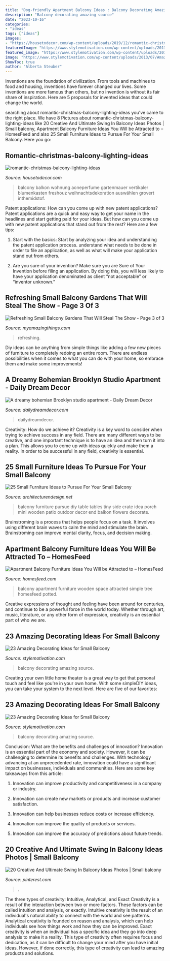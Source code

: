 ```yaml
---
title: "Dog-friendly Apartment Balcony Ideas : Balcony Decorating Amazing Source"
description: "Balcony decorating amazing source"
date: "2023-10-16"
categories:
- "ideas"
tags: ["ideas"]
images:
- "https://housetodecor.com/wp-content/uploads/2019/12/romantic-christmas-balcony-lighting-ideas.jpg"
featuredImage: "https://www.stylemotivation.com/wp-content/uploads/2013/07/Amazing-Decorating-Ideas-for-Small-Balcony-9.jpg"
featured_image: "https://www.stylemotivation.com/wp-content/uploads/2013/07/Amazing-Decorating-Ideas-for-Small-Balcony-9.jpg"
image: "https://www.stylemotivation.com/wp-content/uploads/2013/07/Amazing-Decorating-Ideas-for-Small-Balcony-15.jpg"
ShowToc: true
author: "Alberta Steuber"
---
```



Inventions are the foundation of civilization. From tools and machines to food and housing, inventions have forever changed our lives. Some inventions are more famous than others, but no invention is without its fair share of inspiration. Here are 5 proposals for invented ideas that could change the world.

	

		
searching about romantic-christmas-balcony-lighting-ideas you've came to the right place. We have 8 Pictures about romantic-christmas-balcony-lighting-ideas like 20 Creative And Ultimate Swing In Balcony Ideas Photos | Small balcony, Apartment Balcony Furniture Ideas You Will be Attracted to – HomesFeed and also 25 Small Furniture Ideas to Pursue For Your Small Balcony. Here you go:
		
    
## Romantic-christmas-balcony-lighting-ideas

<img loading=lazy src="https://housetodecor.com/wp-content/uploads/2019/12/romantic-christmas-balcony-lighting-ideas.jpg" onerror="this.onerror=null;this.src='https://tse3.mm.bing.net/th?id=OIP.AaiVSG7iZ1BYv_F1kN4RzAHaJQ&amp;pid=15.1';" alt="romantic-christmas-balcony-lighting-ideas">

_Source: housetodecor.com_

>balcony balkon wohnung aoneperfume gartenmauer vertikaler blumenkasten freshouz weihnachtsdekoration auswählen grovert inthemidstof. 

	

Patent applications: How can you come up with new patent applications?
Patent applications are a quick and easy way to get your name in the headlines and start getting paid for your ideas. But how can you come up with new patent applications that stand out from the rest? Here are a few tips: 
1. Start with the basics: Start by analyzing your idea and understanding the patent application process. understand what needs to be done in order to file an application, as well as what will make your application stand out from others. 

2. Are you sure of your invention? Make sure you are Sure of Your Invention before filing an application. By doing this, you will less likely to have your application denominated as client “not acceptable” or “inventor unknown.” 


    
## Refreshing Small Balcony Gardens That Will Steal The Show - Page 3 Of 3

<img loading=lazy src="https://myamazingthings.com/wp-content/uploads/2017/04/Small-Balcony-Garden-ideas-3.jpg" onerror="this.onerror=null;this.src='https://tse4.mm.bing.net/th?id=OIP.nKrD3nrKu6oEonUyjamFxgHaLH&amp;pid=15.1';" alt="Refreshing Small Balcony Gardens That Will Steal The Show - Page 3 of 3">

_Source: myamazingthings.com_

>refreshing. 

	

Diy ideas can be anything from simple things like adding a few new pieces of furniture to completely redoing an entire room. There are endless possibilities when it comes to what you can do with your home, so embrace them and make some improvements!

    
## A Dreamy Bohemian Brooklyn Studio Apartment - Daily Dream Decor

<img loading=lazy src="https://www.dailydreamdecor.com/wp-content/uploads/2017/10/brooklyn-studio-apartment14-518x800@2x.jpg" onerror="this.onerror=null;this.src='https://tse3.mm.bing.net/th?id=OIP.O8TG-q_8O2kp2pIyxqW6xgHaLc&amp;pid=15.1';" alt="A dreamy bohemian Brooklyn studio apartment - Daily Dream Decor">

_Source: dailydreamdecor.com_

>dailydreamdecor. 

	

Creativity: How do we achieve it?
Creativity is a key word to consider when trying to achieve success in any field. There are many different ways to be creative, and one important technique is to have an idea and then turn it into a plan. This allows you to come up with ideas quickly and make them a reality. In order to be successful in any field, creativity is essential.

    
## 25 Small Furniture Ideas To Pursue For Your Small Balcony

<img loading=lazy src="http://cdn.architecturendesign.net/wp-content/uploads/2016/05/AD-Small-Furniture-Ideas-to-Pursue-For-Your-Small-Balcony-01.jpg" onerror="this.onerror=null;this.src='https://tse2.mm.bing.net/th?id=OIP.OJ8U2r8CVhnHqIqnUiO4YQHaJ4&amp;pid=15.1';" alt="25 Small Furniture Ideas to Pursue For Your Small Balcony">

_Source: architecturendesign.net_

>balcony furniture pursue diy table tables tiny side crate idea porch mini wooden patio outdoor decor end balkon flowers decorate. 

	

Brainstroming is a process that helps people focus on a task. It involves using different brain waves to calm the mind and stimulate the brain. Brainstroming can improve mental clarity, focus, and decision making.

    
## Apartment Balcony Furniture Ideas You Will Be Attracted To – HomesFeed

<img loading=lazy src="https://homesfeed.com/wp-content/uploads/2015/11/simple-balcony-ideas-with-space-saving-apartment-balcony-furniture-and-modern-roking-chair-plus-potted-tree-and-small-potted-grenery-and-wooden-floor-and-metal-fence.jpeg" onerror="this.onerror=null;this.src='https://tse3.mm.bing.net/th?id=OIP.eo5Stm60o-eHjuBhl94_hwHaLH&amp;pid=15.1';" alt="Apartment Balcony Furniture Ideas You Will be Attracted to – HomesFeed">

_Source: homesfeed.com_

>balcony apartment furniture wooden space attracted simple tree homesfeed potted. 

	

Creative expressions of thought and feeling have been around for centuries, and continue to be a powerful force in the world today. Whether through art, music, literature, or any other form of expression, creativity is an essential part of who we are.

    
## 23 Amazing Decorating Ideas For Small Balcony

<img loading=lazy src="https://www.stylemotivation.com/wp-content/uploads/2013/07/Amazing-Decorating-Ideas-for-Small-Balcony-15.jpg" onerror="this.onerror=null;this.src='https://tse4.mm.bing.net/th?id=OIP.Ivy42NidfIAznHfSTiyKJwHaK6&amp;pid=15.1';" alt="23 Amazing Decorating Ideas for Small Balcony">

_Source: stylemotivation.com_

>balcony decorating amazing source. 

	

Creating your own little home theater is a great way to get that personal touch and feel like you're in your own home. With some simpleDIY ideas, you can take your system to the next level. Here are five of our favorites: 

    
## 23 Amazing Decorating Ideas For Small Balcony

<img loading=lazy src="https://www.stylemotivation.com/wp-content/uploads/2013/07/Amazing-Decorating-Ideas-for-Small-Balcony-9.jpg" onerror="this.onerror=null;this.src='https://tse3.mm.bing.net/th?id=OIP.Pwy_yS-YL409eY9ECLjyLAHaKC&amp;pid=15.1';" alt="23 Amazing Decorating Ideas for Small Balcony">

_Source: stylemotivation.com_

>balcony decorating amazing source. 

	

Conclusion: What are the benefits and challenges of innovation?
Innovation is an essential part of the economy and society. However, it can be challenging to determine its benefits and challenges. With technology advancing at an unprecedented rate, innovation could have a significant impact on businesses, individuals and communities. Here are some key takeaways from this article:
1. Innovation can improve productivity and competitiveness in a company or industry.

2. Innovation can create new markets or products and increase customer satisfaction.

3. Innovation can help businesses reduce costs or increase efficiency.

4. Innovation can improve the quality of products or services.

5. Innovation can improve the accuracy of predictions about future trends.

    
## 20 Creative And Ultimate Swing In Balcony Ideas Photos | Small Balcony

<img loading=lazy src="https://i.pinimg.com/736x/e0/bd/f7/e0bdf7609d9fe93baf486f314c19785c.jpg" onerror="this.onerror=null;this.src='https://tse1.mm.bing.net/th?id=OIP.h8BO8Ye1BEDO53eFRRpLcAHaLH&amp;pid=15.1';" alt="20 Creative And Ultimate Swing In Balcony Ideas Photos | Small balcony">

_Source: pinterest.com_

>. 

	

The three types of creativity: Intuitive, Analytical, and Exact
Creativity is a result of the interaction between two or more factors. These factors can be called intuition and analysis, or exactly. Intuitive creativity is the result of an individual's natural ability to connect with the world and see patterns. Analytical creativity is founded on reason and analysis, which can help individuals see how things work and how they can be improved. 
Exact creativity is when an individual has a specific idea and they go into deep analysis to make it a reality. This type of creativity often requires focus and dedication, as it can be difficult to change your mind after you have initial ideas. However, if done correctly, this type of creativity can lead to amazing products and solutions.

